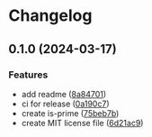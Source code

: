 # Changelog

## 0.1.0 (2024-03-17)


### Features

* add readme ([8a84701](https://github.com/izyuumi/is-prime/commit/8a8470109a1e39f2aa52af86723479d6a3732f13))
* ci for release ([0a190c7](https://github.com/izyuumi/is-prime/commit/0a190c72a4f3588b3c65ccbc67015234a6f04073))
* create is-prime ([75beb7b](https://github.com/izyuumi/is-prime/commit/75beb7b4e3714d7c2ae9b85f84d988f48afd2e61))
* create MIT license file ([6d21ac9](https://github.com/izyuumi/is-prime/commit/6d21ac92c068e8e7c6fd353bd3727e87267143b5))

